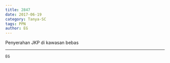 ```yaml
---
title: 2847
date: 2017-06-19
category: Tanya-SC
tags: PPN
author: EG
---
```


Penyerahan JKP di kawasan bebas

---



`EG`
